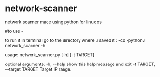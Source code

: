 # network-scanner
network scanner made using python for linux os

#to use -

to run it in terminal go to the directory where u saved it :
-cd <directory>
-python3 network_scanner -h
  
  
usage: network_scanner.py [-h] [-t TARGET]

optional arguments:
  -h, --help            show this help message and exit
  -t TARGET, --target TARGET
                        Target IP range.

  
